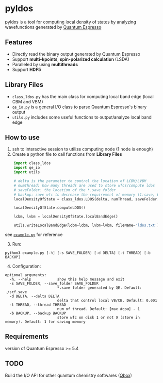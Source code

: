 # pyldos

pyldos is a tool for computing [local density of states](https://en.wikipedia.org/wiki/Density_of_states) by analyzing wavefunctions generated by [Quantum Espresso](https://www.quantum-espresso.org)

## Features
* Directly read the binary output generated by Quantum Espresso 
* Support **multi-kpoints**, **spin-polarized calculation** (LSDA)
* Paralleled by using **multithreads** 
* Support **HDF5**

## Library Files
* `class_ldos.py` has the main class for computing local band edge (local CBM and VBM)
* `qe_io.py` is a general I/O class to parse Quantum Espresso's binary output
* `utils.py` includes some useful functions to output/analyze local band edge

## How to use

1. ssh to interactive session to utilize computing node (1 node is enough)
2. Create a python file to call functions from **Library Files**
```python
    import class_ldos
    import qe_io
    import utils

    # delta is the parameter to control the location of LCBM/LVBM
    # numThread: how many threads are used to store wfcs/compute ldos
    # saveFolder: the location of the *.save folder 
    # backup: save wfc to decrease the requirement of memory (1:save, 0: not save) 
    localDensityOfState = class_ldos.LDOS(delta, numThread, saveFolder, backup)

    localDensityOfState.computeLDOS()

    lcbm, lvbm = localDensityOfState.localBandEdge()

    utils.writeLocalBandEdge(lcbm=lcbm, lvbm=lvbm, fileName='ldos.txt')
```
see [`example.py`](./example.py) for reference

3. Run:
```
python3 example.py [-h] [-s SAVE_FOLDER] [-d DELTA] [-t THREAD] [-b BACKUP]
```
4. Configuration:
```
optional arguments:
  -h, --help            show this help message and exit
  -s SAVE_FOLDER, --save_folder SAVE_FOLDER
                        *.save folder generated by QE. Default: ./scf.save
  -d DELTA, --delta DELTA
                        delta that control local VB/CB. Default: 0.001
  -t THREAD, --thread THREAD
                        num of thread. Default: [max #cpu] - 1
  -b BACKUP, --backup BACKUP
                        store wfc on disk 1 or not 0 (store in memory). Default: 1 for saving memory
```

## Requirements
version of Quantum Espresso >= 5.4

## TODO
Build the I/O API for other quantum chemistry softwares ([Qbox](http://qboxcode.org))
